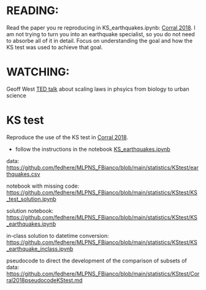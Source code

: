
# READING: 
Read the paper you re reproducing in KS_earthquakes.ipynb: [Corral 2018](https://arxiv.org/pdf/0910.0055.pdf).
I am not trying to turn you into an earthquake specialist, so you do not need to absorbe all of it in detail. Focus on understanding the goal and how the KS test was used to achieve that goal. 

# WATCHING: 
Geoff West [TED talk](https://www.ted.com/talks/geoffrey_west_the_surprising_math_of_cities_and_corporations?utm_campaign=tedspread&utm_medium=referral&utm_source=tedcomshare) about scaling laws in phsyics from biology to urban science

#  KS test 
Reproduce the use of the KS test in [Corral 2018](https://arxiv.org/pdf/0910.0055.pdf). 
 
 - follow the instructions in the notebook [KS_earthquakes.ipynb](KS_earthquakes.ipynb) 
 
data: https://github.com/fedhere/MLPNS_FBianco/blob/main/statistics/KStest/earthquakes.csv

notebook with missing code: https://github.com/fedhere/MLPNS_FBianco/blob/main/statistics/KStest/KS_test_solution.ipynb

solution notebook: https://github.com/fedhere/MLPNS_FBianco/blob/main/statistics/KStest/KS_earthquakes.ipynb

in-class solution to datetime conversion: https://github.com/fedhere/MLPNS_FBianco/blob/main/statistics/KStest/KS_earthquake_inclass.ipynb

pseudocode to direct the development of the comparison of subsets of data: https://github.com/fedhere/MLPNS_FBianco/blob/main/statistics/KStest/Corral2018pseudocodeKStest.md

